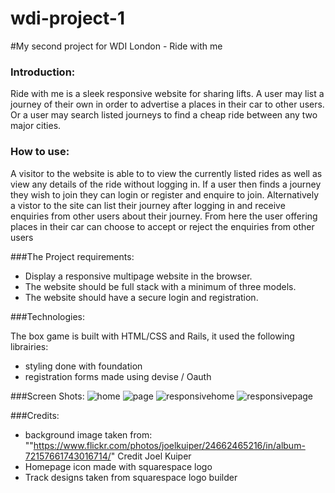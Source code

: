 # wdi-project-1
#My second project for WDI London - Ride with me

### Introduction:

Ride with me is a sleek responsive website for sharing lifts. A user may list a journey of their own in order to advertise a places in their car to other users. Or a user may search listed journeys to find a cheap ride between any two major cities.


### How to use:
A visitor to the website is able to to view the currently listed rides as well as view any details of the ride without logging in. If a user then finds a journey they wish to join they can login or register and enquire to join. Alternatively a vistor to the site can list their journey after logging in and receive enquiries from other users about their journey. From here the user offering places in their car can choose to accept or reject the enquiries from other users



###The Project requirements:

+ Display a responsive multipage website in the browser.
+ The website should be full stack with a minimum of three models.
+ The website should have a secure login and registration.


###Technologies:

The box game is built with HTML/CSS and Rails, it used the following librairies:
+ styling done with foundation
+ registration forms made using devise / Oauth
 

###Screen Shots:
![home](https://cloud.githubusercontent.com/assets/17616209/14914257/8ad098ca-0e00-11e6-9925-10891efacfb1.png)
![page](https://cloud.githubusercontent.com/assets/17616209/14914270/9bc87ab2-0e00-11e6-964d-6e13d91d9de0.png)
![responsivehome](https://cloud.githubusercontent.com/assets/17616209/14914281/a88e9e70-0e00-11e6-9582-7805022b6178.png)
![responsivepage](https://cloud.githubusercontent.com/assets/17616209/14914287/b31272fe-0e00-11e6-8dee-56e74cfda6a3.png)


###Credits:
+ background image taken from: ""https://www.flickr.com/photos/joelkuiper/24662465216/in/album-72157661743016714/" Credit Joel Kuiper
+ Homepage icon made with squarespace logo
+ Track designs taken from squarespace logo builder 
